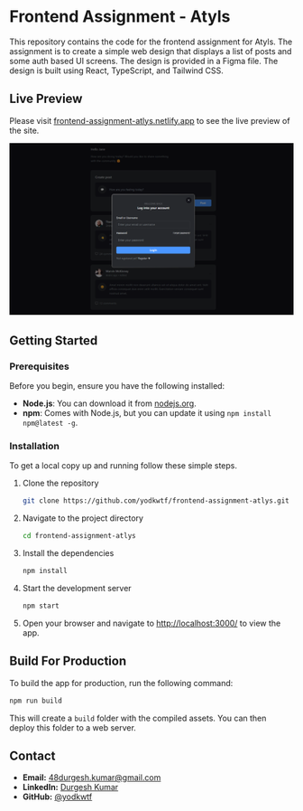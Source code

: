 # Frontend Assignment - Atyls

This repository contains the code for the frontend assignment for Atyls. The assignment is to create a simple web design that displays a list of posts and some auth based UI screens. The design is provided in a Figma file. The design is built using React, TypeScript, and Tailwind CSS.

## Live Preview

Please visit [frontend-assignment-atlys.netlify.app](https://frontend-assignment-atlys.netlify.app/) to see the live preview of the site.

![Atyls Frontend Assignment](/public/cover.png)

## Getting Started

### Prerequisites

Before you begin, ensure you have the following installed:

- **Node.js**: You can download it from [nodejs.org](https://nodejs.org/).
- **npm**: Comes with Node.js, but you can update it using `npm install npm@latest -g`.

### Installation

To get a local copy up and running follow these simple steps.

1. Clone the repository

   ```sh
   git clone https://github.com/yodkwtf/frontend-assignment-atlys.git
   ```

2. Navigate to the project directory

   ```sh
   cd frontend-assignment-atlys
   ```

3. Install the dependencies

   ```sh
   npm install
   ```

4. Start the development server

   ```sh
   npm start
   ```

5. Open your browser and navigate to [http://localhost:3000/](http://localhost:3000/) to view the app.

## Build For Production

To build the app for production, run the following command:

```sh
npm run build
```

This will create a `build` folder with the compiled assets. You can then deploy this folder to a web server.

## Contact

- **Email:** [48durgesh.kumar@gmail.com](mailto:48durgesh.kumar@gmail.com)
- **LinkedIn:** [Durgesh Kumar](https://www.linkedin.com/in/durgesh-chaudhary/)
- **GitHub:** [@yodkwtf](https://github.com/yodkwtf)
